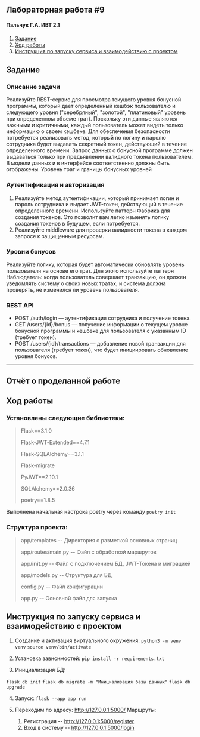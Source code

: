 
## Лабораторная работа #9
#### Пальчук Г.А. ИВТ 2.1

1. [Задание](#title1)
2. [Ход работы](#title2)
3. [Инструкция по запуску сервиса и взаимодействию с проектом](#title3)


## <a id="title1">Задание</a>
### Описание задачи
Реализуйте REST-сервис для просмотра текущего уровня бонусной программы, который дает определенный кешбэк пользователю и следующего уровня ("серебряный", "золотой", "платиновый" уровень при определенном объеме трат). Поскольку эти данные являются важными и критичными, каждый пользователь может видеть только информацию о своем кэшбеке. Для обеспечения безопасности потребуется реализовать метод, который по логину и паролю сотрудника будет выдавать секретный токен, действующий в течение определенного времени. Запрос данных о бонусной программе должен выдаваться только при предъявлении валидного токена пользователем. В модели данных и в интерфейсе соответственно должны быть отображены. Уровень трат и границы бонусных уровней

### Аутентификация и авторизация
1. Реализуйте метод аутентификации, который принимает логин и пароль сотрудника и выдает JWT-токен, действующий в течение определенного времени. Используйте паттерн Фабрика для создания токенов. Это позволит вам легко изменять логику создания токенов в будущем, если потребуется.
2. Реализуйте middleware для проверки валидности токена в каждом запросе к защищенным ресурсам.

### Уровни бонусов
Реализуйте логику, которая будет автоматически обновлять уровень пользователя на основе его трат. Для этого используйте паттерн Наблюдатель: когда пользователь совершает транзакцию, он должен уведомлять систему о своих новых тратах, и система должна проверять, не изменился ли уровень пользователя.

### REST API
- POST /auth/login — аутентификация сотрудника и получение токена.
- GET /users/{id}/bonus — получение информации о текущем уровне бонусной программы и кешбэке для пользователя с указанным ID (требует токен).
- POST /users/{id}/transactions — добавление новой транзакции для пользователя (требует токен), что будет инициировать обновление уровня бонусов.

-----

## Отчёт о проделанной работе


## <a id="title2">Ход работы</a>

### Установлены следующие библиотеки:
> Flask==3.1.0
> 
> Flask-JWT-Extended==4.7.1
> 
> Flask-SQLAlchemy==3.1.1
> 
> Flask-migrate
> 
> PyJWT==2.10.1
> 
> SQLAlchemy==2.0.36
> 
> poetry==1.8.5

Выполнена начальная настрока poetry через команду `poetry init`


### Структура проекта:
> app/templates -- Директория с разметкой основных страниц
> 
> app/routes/main.py -- Файл с обработкой маршрутов
> 
> app/__init__.py -- Файл с подключением БД, JWT-Токена и миграцией
> 
> app/models.py -- Структура для БД
> 
> config.py -- Файл конфигурации
> 
> app.py -- Основной файл для запуска


## <a id="title3">Инструкция по запуску сервиса и взаимодействию с проектом</a>
1. Создание и активация виртуального окружения:
`python3 -m venv venv`
`source venv/bin/activate`

2. Установка зависимостей:
`pip install -r requirements.txt`

3. Инициализация БД:

`flask db init`
`flask db migrate -m "Инициализация базы данных"`
`flask db upgrade`

4. Запуск:
`flask --app app run`

5. Переходим по адресу: http://127.0.0.1:5000/
   Маршруты:
   1. Регистрация -- http://127.0.0.1:5000/register
   2. Вход в систему -- http://127.0.0.1:5000/login 

